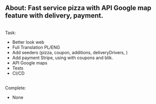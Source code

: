 ## About: Fast service pizza with API Google map feature with delivery, payment.

\
Task:
- Better look web
- Full Translation PL/ENG
- Add seeders (pizza, coupon, additions, deliveryDrivers, )
- Add payment Stripe, using with coupons and blik.
- API Google maps
- Tests
- CI/CD

\
Complete:
- None
